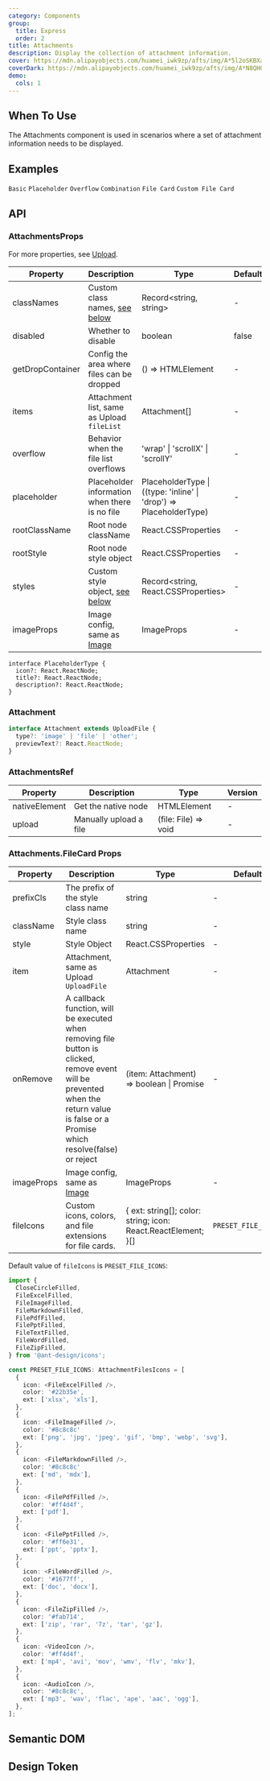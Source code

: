 ```yaml
---
category: Components
group:
  title: Express
  order: 2
title: Attachments
description: Display the collection of attachment information.
cover: https://mdn.alipayobjects.com/huamei_iwk9zp/afts/img/A*5l2oSKBXatAAAAAAAAAAAAAADgCCAQ/original
coverDark: https://mdn.alipayobjects.com/huamei_iwk9zp/afts/img/A*N8QHQJhgfbEAAAAAAAAAAAAADgCCAQ/original
demo:
  cols: 1
---
```


## When To Use

The Attachments component is used in scenarios where a set of attachment information needs to be displayed.

## Examples

<!-- prettier-ignore -->
<code src="./demo/basic.tsx">Basic</code>
<code src="./demo/placeholder.tsx">Placeholder</code>
<code src="./demo/overflow.tsx">Overflow</code>
<code src="./demo/with-sender.tsx">Combination</code>
<code src="./demo/files.tsx">File Card</code>
<code src="./demo/files-custom.tsx">Custom File Card</code>

## API

### AttachmentsProps

For more properties, see [Upload](https://ant.design/components/upload).

| Property | Description | Type | Default | Version |
| --- | --- | --- | --- | --- |
| classNames | Custom class names, [see below](#semantic-dom) | Record<string, string> | - | - |
| disabled | Whether to disable | boolean | false | - |
| getDropContainer | Config the area where files can be dropped | () => HTMLElement | - | - |
| items | Attachment list, same as Upload `fileList` | Attachment[] | - | - |
| overflow | Behavior when the file list overflows | 'wrap' \| 'scrollX' \| 'scrollY' | - | - |
| placeholder | Placeholder information when there is no file | PlaceholderType \| ((type: 'inline' \| 'drop') => PlaceholderType) | - | - |
| rootClassName | Root node className | React.CSSProperties | - | - |
| rootStyle | Root node style object | React.CSSProperties | - | - |
| styles | Custom style object, [see below](#semantic-dom) | Record<string, React.CSSProperties> | - | - |
| imageProps | Image config, same as [Image](https://ant.design/components/image) | ImageProps | - | - |

```tsx | pure
interface PlaceholderType {
  icon?: React.ReactNode;
  title?: React.ReactNode;
  description?: React.ReactNode;
}
```

### Attachment

```ts
interface Attachment extends UploadFile {
  type?: 'image' | 'file' | 'other';
  previewText?: React.ReactNode;
}
```

### AttachmentsRef

| Property      | Description            | Type                 | Version |
| ------------- | ---------------------- | -------------------- | ------- |
| nativeElement | Get the native node    | HTMLElement          | -       |
| upload        | Manually upload a file | (file: File) => void | -       |

### Attachments.FileCard Props

| Property | Description | Type | Default | Version |
| --- | --- | --- | --- | --- |
| prefixCls | The prefix of the style class name | string | - | - |
| className | Style class name | string | - | - |
| style | Style Object | React.CSSProperties | - | - |
| item | Attachment, same as Upload `UploadFile` | Attachment | - | - |
| onRemove | A callback function, will be executed when removing file button is clicked, remove event will be prevented when the return value is false or a Promise which resolve(false) or reject | (item: Attachment) => boolean \| Promise | - | - |
| imageProps | Image config, same as [Image](https://ant.design/components/image) | ImageProps | - | - |
| fileIcons | Custom icons, colors, and file extensions for file cards. | { ext: string[]; color: string; icon: React.ReactElement; }[] | `PRESET_FILE_ICONS` | - |

Default value of `fileIcons` is `PRESET_FILE_ICONS`:

```ts
import {
  CloseCircleFilled,
  FileExcelFilled,
  FileImageFilled,
  FileMarkdownFilled,
  FilePdfFilled,
  FilePptFilled,
  FileTextFilled,
  FileWordFilled,
  FileZipFilled,
} from '@ant-design/icons';

const PRESET_FILE_ICONS: AttachmentFilesIcons = [
  {
    icon: <FileExcelFilled />,
    color: '#22b35e',
    ext: ['xlsx', 'xls'],
  },
  {
    icon: <FileImageFilled />,
    color: '#8c8c8c'
    ext: ['png', 'jpg', 'jpeg', 'gif', 'bmp', 'webp', 'svg'],
  },
  {
    icon: <FileMarkdownFilled />,
    color: '#8c8c8c'
    ext: ['md', 'mdx'],
  },
  {
    icon: <FilePdfFilled />,
    color: '#ff4d4f',
    ext: ['pdf'],
  },
  {
    icon: <FilePptFilled />,
    color: '#ff6e31',
    ext: ['ppt', 'pptx'],
  },
  {
    icon: <FileWordFilled />,
    color: '#1677ff',
    ext: ['doc', 'docx'],
  },
  {
    icon: <FileZipFilled />,
    color: '#fab714',
    ext: ['zip', 'rar', '7z', 'tar', 'gz'],
  },
  {
    icon: <VideoIcon />,
    color: '#ff4d4f',
    ext: ['mp4', 'avi', 'mov', 'wmv', 'flv', 'mkv'],
  },
  {
    icon: <AudioIcon />,
    color: '#8c8c8c',
    ext: ['mp3', 'wav', 'flac', 'ape', 'aac', 'ogg'],
  },
];
```

## Semantic DOM

<code src="./demo/_semantic.tsx" simplify="true"></code>

## Design Token

<ComponentTokenTable component="Attachments"></ComponentTokenTable>
